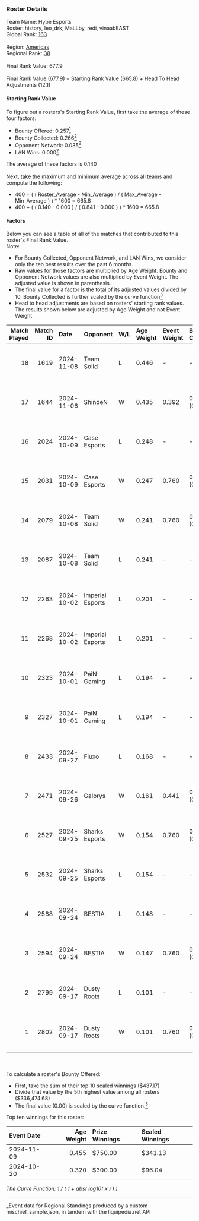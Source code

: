 ### Roster Details<br />
Team Name: Hype Esports<br />
Roster: history, leo_drk, MaLLby, redi, vinaabEAST<br />
Global Rank: [163](../../standings_global_2025_03_01.md)<br />
<br />
Region: [Americas]( ../../standings_americas_2025_03_01.md)<br />
Regional Rank: [38]( ../../standings_americas_2025_03_01.md)<br />
<br />
Final Rank Value:  677.9<br />
<br />
Final Rank Value (677.9) = Starting Rank Value (665.8) + Head To Head Adjustments (12.1)<br />

#### Starting Rank Value<br />
To figure out a rosters's Starting Rank Value, first take the average of these four factors:<br />
- Bounty Offered: 0.257[<sup>1</sup>](#table2)
- Bounty Collected: 0.266[<sup>2</sup>](#table1)
- Opponent Network: 0.035[<sup>2</sup>](#table1)
- LAN Wins: 0.000[<sup>2</sup>](#table1)

The average of these factors is 0.140<br />
<br />
Next, take the maximum and minimum average across all teams and compute the following:<br />
- 400 + ( ( Roster_Average - Min_Average ) / ( Max_Average - Min_Average ) ) * 1600 = 665.8
- 400 + ( ( 0.140 - 0.000 ) / ( 0.841 - 0.000 ) ) * 1600 = 665.8


#### Factors<br />
Below you can see a table of all of the matches that contributed to this roster's Final Rank Value.<br />
Note:<br />

- For Bounty Collected, Opponent Network, and LAN Wins, we consider only the ten best results over the past 6 months.
- Raw values for those factors are multiplied by Age Weight. Bounty and Opponent Network values are also multiplied by Event Weight. The adjusted value is shown in parenthesis.
- The final value for a factor is the total of its adjusted values divided by 10. Bounty Collected is further scaled by the curve function[<sup>3</sup>](#curveFunction)
- Head to head adjustments are based on rosters' starting rank values. The results shown below are adjusted by Age Weight and not Event Weight
<span id="table1"></span><br />


| Match Played | Match ID | Date       | Opponent         | W/L | Age Weight | Event Weight | Bounty Collected | Opponent Network | LAN Wins  | H2H Adj. | Roster                                       |
| -: | -: | :- | :- | :- | :- | :- | :- | :- | :- | -: | :- |
|           18 |     1619 | 2024-11-08 | Team Solid       | L   | 0.446      | -            | -                | -                | -         |    -4.27 | history, leo_drk, MaLLby, redi, vinaabEAST   |
|           17 |     1644 | 2024-11-06 | ShindeN          | W   | 0.435      | 0.392        | 0.005 (0.001)    | 0.377 (0.064)    | 0 (0.000) |     7.05 | history, leo_drk, MaLLby, redi, vinaabEAST   |
|           16 |     2024 | 2024-10-09 | Case Esports     | L   | 0.248      | -            | -                | -                | -         |    -4.08 | history, leo_drk, MaLLby, redi, vinaabEAST   |
|           15 |     2031 | 2024-10-09 | Case Esports     | W   | 0.247      | 0.760        | 0.001 (0.000)    | 0.055 (0.010)    | 0 (0.000) |     3.78 | history, leo_drk, MaLLby, redi, vinaabEAST   |
|           14 |     2079 | 2024-10-08 | Team Solid       | W   | 0.241      | 0.760        | 0.023 (0.004)    | 0.571 (0.105)    | 0 (0.000) |     5.49 | history, leo_drk, MaLLby, redi, vinaabEAST   |
|           13 |     2087 | 2024-10-08 | Team Solid       | L   | 0.241      | -            | -                | -                | -         |    -2.13 | history, leo_drk, MaLLby, redi, vinaabEAST   |
|           12 |     2263 | 2024-10-02 | Imperial Esports | L   | 0.201      | -            | -                | -                | -         |    -0.70 | history, leo_drk, MaLLby, redi, vinaabEAST   |
|           11 |     2268 | 2024-10-02 | Imperial Esports | L   | 0.201      | -            | -                | -                | -         |    -0.71 | history, leo_drk, MaLLby, redi, vinaabEAST   |
|           10 |     2323 | 2024-10-01 | PaiN Gaming      | L   | 0.194      | -            | -                | -                | -         |    -0.02 | history, leo_drk, MaLLby, redi, vinaabEAST   |
|            9 |     2327 | 2024-10-01 | PaiN Gaming      | L   | 0.194      | -            | -                | -                | -         |    -0.02 | history, leo_drk, MaLLby, redi, vinaabEAST   |
|            8 |     2433 | 2024-09-27 | Fluxo            | L   | 0.168      | -            | -                | -                | -         |    -0.87 | history, leo_drk, MaLLby, rainny, vinaabEAST |
|            7 |     2471 | 2024-09-26 | Galorys          | W   | 0.161      | 0.441        | 0.000 (0.000)    | 0.000 (0.000)    | 0 (0.000) |     1.32 | history, leo_drk, MaLLby, rainny, vinaabEAST |
|            6 |     2527 | 2024-09-25 | Sharks Esports   | W   | 0.154      | 0.760        | 0.054 (0.006)    | 0.661 (0.078)    | 0 (0.000) |     4.27 | history, leo_drk, MaLLby, redi, vinaabEAST   |
|            5 |     2532 | 2024-09-25 | Sharks Esports   | L   | 0.154      | -            | -                | -                | -         |    -0.60 | history, leo_drk, MaLLby, redi, vinaabEAST   |
|            4 |     2588 | 2024-09-24 | BESTIA           | L   | 0.148      | -            | -                | -                | -         |    -0.99 | history, leo_drk, MaLLby, redi, vinaabEAST   |
|            3 |     2594 | 2024-09-24 | BESTIA           | W   | 0.147      | 0.760        | 0.045 (0.005)    | 0.572 (0.064)    | 0 (0.000) |     3.68 | history, leo_drk, MaLLby, redi, vinaabEAST   |
|            2 |     2799 | 2024-09-17 | Dusty Roots      | L   | 0.101      | -            | -                | -                | -         |    -1.16 | history, leo_drk, MaLLby, redi, vinaabEAST   |
|            1 |     2802 | 2024-09-17 | Dusty Roots      | W   | 0.101      | 0.760        | 0.008 (0.001)    | 0.422 (0.032)    | 0 (0.000) |     2.03 | history, leo_drk, MaLLby, redi, vinaabEAST   |

<br />
<span id="table2"></span><br />
To calculate a roster's Bounty Offered:<br />

- First, take the sum of their top 10 scaled winnings ($437.17)
- Divide that value by the 5th highest value among all rosters ($336,474.68)
- The final value (0.00) is scaled by the curve function.[<sup>3</sup>](#curveFunction)

Top ten winnings for this roster:<br />

| Event Date | Age Weight | Prize Winnings | Scaled Winnings |
| :- | -: | :- | :- |
| 2024-11-09 |      0.455 | $750.00        | $341.13         |
| 2024-10-20 |      0.320 | $300.00        | $96.04          |


<span id="curveFunction"></span>_The Curve Function: 1 / ( 1 + abs( log10( x ) ) )_<br />

---
_Event data for Regional Standings produced by a custom mischief_sample.json, in tandem with the liquipedia.net API<br />
